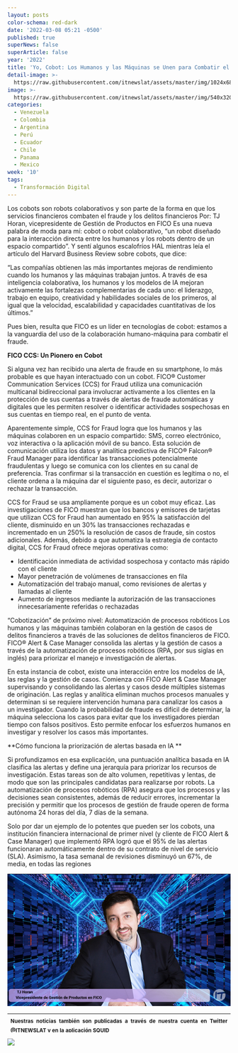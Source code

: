 ```yaml
---
layout: posts
color-schema: red-dark
date: '2022-03-08 05:21 -0500'
published: true
superNews: false
superArticle: false
year: '2022'
title: 'Yo, Cobot: Los Humanos y las Máquinas se Unen para Combatir el Fraude'
detail-image: >-
  https://raw.githubusercontent.com/itnewslat/assets/master/img/1024x680/TJ-Horan-g.jpg
image: >-
  https://raw.githubusercontent.com/itnewslat/assets/master/img/540x320/TJ-Horan-p.jpg
categories:
  - Venezuela
  - Colombia
  - Argentina
  - Perú
  - Ecuador
  - Chile
  - Panama
  - Mexico
week: '10'
tags:
  - Transformación Digital
---
```

Los cobots son robots colaborativos y son parte de la forma en que los servicios financieros combaten el fraude y los delitos financieros
Por: TJ Horan, vicepresidente de Gestión de Productos en FICO
Es una nueva palabra de moda para mí: cobot o robot colaborativo, “un robot diseñado para la interacción directa entre los humanos y los robots dentro de un espacio compartido”. Y sentí algunos escalofríos HAL mientras leía el artículo del Harvard Business Review sobre cobots, que dice:

“Las compañías obtienen las más importantes mejoras de rendimiento cuando los humanos y las máquinas trabajan juntos. A través de esa inteligencia colaborativa, los humanos y los modelos de IA mejoran activamente las fortalezas complementarias de cada uno: el liderazgo, trabajo en equipo, creatividad y habilidades sociales de los primeros, al igual que la velocidad, escalabilidad y capacidades cuantitativas de los últimos.”    

Pues bien, resulta que FICO es un líder en tecnologías de cobot: estamos a la vanguardia del uso de la colaboración humano-máquina para combatir el fraude.  

**FICO CCS: Un Pionero en Cobot**

Si alguna vez han recibido una alerta de fraude en su smartphone, lo más probable es que hayan interactuado con un cobot. FICO® Customer Communication Services (CCS) for Fraud utiliza una comunicación multicanal bidireccional para involucrar activamente a los clientes en la protección de sus cuentas a través de alertas de fraude automáticas y digitales que les permiten resolver o identificar actividades sospechosas en sus cuentas en tiempo real, en el punto de venta.

Aparentemente simple, CCS for Fraud logra que los humanos y las máquinas colaboren en un espacio compartido: SMS, correo electrónico, voz interactiva o la aplicación móvil de su banco. Esta solución de comunicación utiliza los datos y analítica predictiva de FICO® Falcon® Fraud Manager para identificar las transacciones potencialmente fraudulentas y luego se comunica con los clientes en su canal de preferencia. Tras confirmar si la transacción en cuestión es legítima o no, el cliente ordena a la máquina dar el siguiente paso, es decir, autorizar o rechazar la transacción.

CCS for Fraud se usa ampliamente porque es un cobot muy eficaz. Las investigaciones de FICO muestran que los bancos y emisores de tarjetas que utilizan CCS for Fraud han aumentado en 95% la satisfacción del cliente, disminuido en un 30% las transacciones rechazadas e incrementado en un 250% la resolución de casos de fraude, sin costos adicionales. Además, debido a que automatiza la estrategia de contacto digital, CCS for Fraud ofrece mejoras operativas como:

- Identificación inmediata de actividad sospechosa y contacto más rápido con el cliente
- Mayor penetración de volúmenes de transacciones en fila 
- Automatización del trabajo manual, como revisiones de alertas y llamadas al cliente 
- Aumento de ingresos mediante la autorización de las transacciones innecesariamente referidas o rechazadas

“Cobotización” de próximo nivel: Automatización de procesos robóticos
Los humanos y las máquinas también colaboran en la gestión de casos de delitos financieros a través de las soluciones de delitos financieros de FICO. FICO® Alert & Case Manager consolida las alertas y la gestión de casos a través de la automatización de procesos robóticos (RPA, por sus siglas en inglés) para priorizar el manejo e investigación de alertas.

En esta instancia de cobot, existe una interacción entre los modelos de IA, las reglas y la gestión de casos. Comienza con FICO Alert & Case Manager supervisando y consolidando las alertas y casos desde múltiples sistemas de originación. Las reglas y analítica eliminan muchos procesos manuales y determinan si se requiere intervención humana para canalizar los casos a un investigador. Cuando la probabilidad de fraude es difícil de determinar, la máquina selecciona los casos para evitar que los investigadores pierdan tiempo con falsos positivos. Esto permite enfocar los esfuerzos humanos en investigar y resolver los casos más importantes.

**Cómo funciona la priorización de alertas basada en IA **

Si profundizamos en esa explicación, una puntuación analítica basada en IA clasifica las alertas y define una jerarquía para priorizar los recursos de investigación. Estas tareas son de alto volumen, repetitivas y lentas, de modo que son las principales candidatas para realizarse por robots. La automatización de procesos robóticos (RPA) asegura que los procesos y las decisiones sean consistentes, además de reducir errores, incrementar la precisión y permitir que los procesos de gestión de fraude operen de forma autónoma 24 horas del día, 7 días de la semana.

Solo por dar un ejemplo de lo potentes que pueden ser los cobots, una institución financiera internacional de primer nivel (y cliente de FICO Alert & Case Manager) que implementó RPA logró que el 95% de las alertas funcionaran automáticamente dentro de su contrato de nivel de servicio (SLA). Asimismo, la tasa semanal de revisiones disminuyó un 67%, de media, en todas las regiones

![](https://raw.githubusercontent.com/itnewslat/assets/master/img/540x320/TJ-Horan-p.jpg)

<table style="height: 42px;" width="569">
<tbody>
<tr>
<td style="text-align: justify;"><sub><strong>Nuestras noticias también son publicadas a través de nuestra cuenta en Twitter <a href="https://twitter.com/itnewslat?lang=es">@ITNEWSLAT</a> y en la aplicación <a href="https://squidapp.co/en/">SQUID</a></strong></sub></td>
</tr>
</tbody>
</table>

<img src="https://tracker.metricool.com/c3po.jpg?hash=56f88a41e39ab42c063cc51676587a04"/>